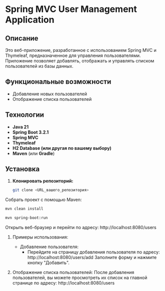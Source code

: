 # Spring MVC User Management Application

## Описание

Это веб-приложение, разработанное с использованием Spring MVC и Thymeleaf, предназначенное для управления пользователями. Приложение позволяет добавлять, отображать и управлять списком пользователей из базы данных.

## Функциональные возможности

- Добавление новых пользователей
- Отображение списка пользователей

## Технологии

- **Java 21**
- **Spring Boot 3.2.1**
- **Spring MVC**
- **Thymeleaf**
- **H2 Database (или другая по вашему выбору)**
- **Maven** (или **Gradle**)

## Установка

1. **Клонировать репозиторий:**

   ```bash
   git clone <URL_вашего_репозитория>
   
Собрать проект с помощью Maven:
   ```bash
   mvn clean install

   mvn spring-boot:run
   ```

Открыть веб-браузер и перейти по адресу:
   http://localhost:8080/users

1. Примеры использования:
   * Добавление пользователя:
      - Перейдите на страницу добавления пользователя по адресу:
         http://localhost:8080/users/add
         Заполните форму и нажмите кнопку "Добавить".

2. Отображение списка пользователей:
   После добавления пользователей, вы можете просмотреть их список на главной странице по адресу:
   http://localhost:8080/users